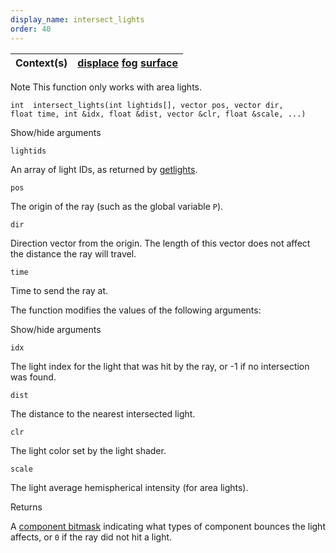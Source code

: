 ```yaml
---
display_name: intersect_lights
order: 40
---
```

| Context(s) | [displace](../contexts/displace.html)  [fog](../contexts/fog.html)  [surface](../contexts/surface.html) |
| --- | --- |

Note
This function only works with area lights.

`int  intersect_lights(int lightids[], vector pos, vector dir, float time, int &idx, float &dist, vector &clr, float &scale, ...)`

Show/hide arguments

`lightids`

An array of light IDs, as returned by [getlights](getlights.html "Returns an array of light identifiers for the currently shaded surface.").

`pos`

The origin of the ray (such as the global variable `P`).

`dir`

Direction vector from the origin. The length of this vector does not affect
the distance the ray will travel.

`time`

Time to send the ray at.

The function modifies the values of the following arguments:

Show/hide arguments

`idx`

The light index for the light that was hit by the ray, or -1 if no intersection was found.

`dist`

The distance to the nearest intersected light.

`clr`

The light color set by the light shader.

`scale`

The light average hemispherical intensity (for area lights).

Returns

A [component bitmask](bouncemask.html) indicating what types of component bounces the light affects,
or `0` if the ray did not hit a light.
